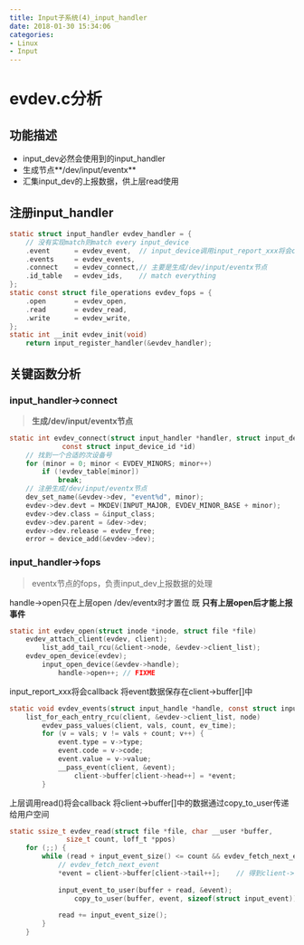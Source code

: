 ```yaml
---
title: Input子系统(4)_input_handler
date: 2018-01-30 15:34:06
categories:
- Linux
- Input
---
```


# evdev.c分析

## 功能描述

*   input_dev必然会使用到的input_handler
*   生成节点**/dev/input/eventx**
*   汇集input_dev的上报数据，供上层read使用
<!-- more -->
## 注册input_handler

```c
static struct input_handler evdev_handler = {
	// 没有实现match则match every input_device
	.event		= evdev_event,	// input_device调用input_report_xxx将会callback此类函数
	.events		= evdev_events,
	.connect	= evdev_connect,// 主要是生成/dev/input/eventx节点
	.id_table	= evdev_ids,	// match everything
};
static const struct file_operations evdev_fops = {
	.open		= evdev_open,
	.read		= evdev_read,
	.write		= evdev_write,
};
static int __init evdev_init(void)
	return input_register_handler(&evdev_handler);
```

## 关键函数分析

### input_handler->connect

>   **生成/dev/input/eventx节点**

```c
static int evdev_connect(struct input_handler *handler, struct input_dev *dev,
			 const struct input_device_id *id)
  	// 找到一个合适的次设备号
  	for (minor = 0; minor < EVDEV_MINORS; minor++)
		if (!evdev_table[minor])
			break;
	// 注册生成/dev/input/eventx节点
	dev_set_name(&evdev->dev, "event%d", minor);
	evdev->dev.devt = MKDEV(INPUT_MAJOR, EVDEV_MINOR_BASE + minor);
	evdev->dev.class = &input_class;
	evdev->dev.parent = &dev->dev;
	evdev->dev.release = evdev_free;
	error = device_add(&evdev->dev);
```

### input_handler->fops

>   eventx节点的fops，负责input_dev上报数据的处理

handle->open只在上层open /dev/eventx时才置位
既 **只有上层open后才能上报事件**

```c
static int evdev_open(struct inode *inode, struct file *file)
	evdev_attach_client(evdev, client);
		list_add_tail_rcu(&client->node, &evdev->client_list);
	evdev_open_device(evdev);
		input_open_device(&evdev->handle);
			handle->open++;	// FIXME
```



input_report_xxx将会callback
将event数据保存在client->buffer[]中

```c
static void evdev_events(struct input_handle *handle, const struct input_value *vals, unsigned int count)
	list_for_each_entry_rcu(client, &evdev->client_list, node)
		evdev_pass_values(client, vals, count, ev_time);
		for (v = vals; v != vals + count; v++) {
			event.type = v->type;
			event.code = v->code;
			event.value = v->value;
			__pass_event(client, &event);
				client->buffer[client->head++] = *event;
		}
```



上层调用read()将会callback
将client->buffer[]中的数据通过copy_to_user传递给用户空间

```c
static ssize_t evdev_read(struct file *file, char __user *buffer,
			  size_t count, loff_t *ppos)
	for (;;) {
		while (read + input_event_size() <= count && evdev_fetch_next_event(client, &event)) {
			// evdev_fetch_next_event
			*event = client->buffer[client->tail++];	// 得到client->buffer[]
					
			input_event_to_user(buffer + read, &event);
				copy_to_user(buffer, event, sizeof(struct input_event));
				
			read += input_event_size();
		}
	}
```

